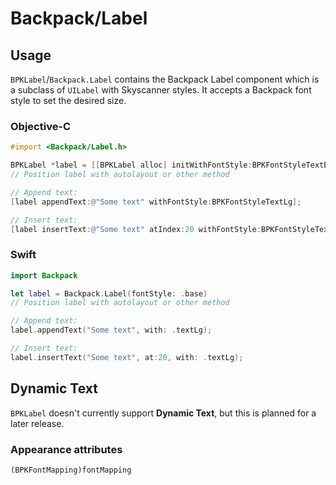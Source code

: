 # Backpack/Label

## Usage

`BPKLabel`/`Backpack.Label` contains the Backpack Label component which is a subclass of `UILabel` with Skyscanner styles. It accepts a Backpack font style to set the desired size.

### Objective-C

```objective-c
#import <Backpack/Label.h>

BPKLabel *label = [[BPKLabel alloc] initWithFontStyle:BPKFontStyleTextBase];
// Position label with autolayout or other method

// Append text:
[label appendText:@"Some text" withFontStyle:BPKFontStyleTextLg];

// Insert text:
[label insertText:@"Some text" atIndex:20 withFontStyle:BPKFontStyleTextLg];

```

### Swift

```swift
import Backpack

let label = Backpack.Label(fontStyle: .base)
// Position label with autolayout or other method

// Append text:
label.appendText("Some text", with: .textLg);

// Insert text:
label.insertText("Some text", at:20, with: .textLg);

```

## Dynamic Text

`BPKLabel` doesn't currently support **Dynamic Text**, but this is planned for a later release.

### Appearance attributes
`(BPKFontMapping)fontMapping`

